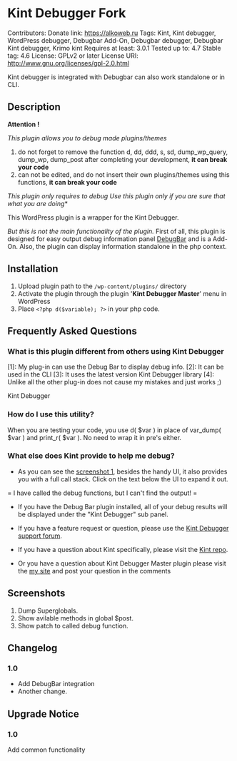 # Kint Debugger Fork
Contributors:
Donate link: https://alkoweb.ru
Tags: Kint, Kint debugger, WordPress debugger, Debugbar Add-On, Debugbar debugger, Debugbar Kint debugger,  Krimo kint
Requires at least: 3.0.1
Tested up to: 4.7
Stable tag: 4.6
License: GPLv2 or later
License URI: http://www.gnu.org/licenses/gpl-2.0.html

Kint debugger is integrated with Debugbar can also work standalone or in CLI.

## Description

**Attention !**

*This plugin allows you to debug made plugins/themes*
1. do not forget to remove the function d, dd, ddd, s, sd, dump_wp_query, dump_wp, dump_post after completing your development, **it can break your code**
2. can not be edited, and do not insert their own plugins/themes using this functions, **it can break your code**

*This plugin only requires to debug*
*Use this plugin only if you are sure that what you are doing**

This WordPress plugin is a wrapper for the Kint Debugger.

*But this is not the main functionality of the plugin.*
First of all, this plugin is designed for easy output debug information panel [DebugBar](https://wordpress.org/plugins/debug-bar/) and is a Add-On.
Also, the plugin can display information standalone in the php context.

## Installation

1. Upload plugin path to the `/wp-content/plugins/` directory
2. Activate the plugin through the plugin '**Kint Debugger Master**' menu in WordPress
3. Place `<?php d($variable); ?>` in your php code.

## Frequently Asked Questions

### What is this plugin different from others using Kint Debugger

[1]: My plug-in can use the Debug Bar to display debug info.
[2]: It can be used in the CLI
[3]: It uses the latest version Kint Debugger library
[4]: Unlike all the other plug-in does not cause my mistakes and just works ;)

Kint Debugger

### How do I use this utility?

When you are testing your code, you use d( $var ) in place of var_dump( $var ) and print_r( $var ).  No need to wrap it in pre's either.

### What else does Kint provide to help me debug?

- As you can see the [screenshot 1](http://wordpress.org/extend/plugins/kint_debugger_master/screenshots/), besides the handy UI, it also provides you with a full call stack.  Click on the text below the UI to expand it out.

= I have called the debug functions, but I can't find the output! =
* If you have the Debug Bar plugin installed, all of your debug results will be displayed under the "Kint Debugger" sub panel.

- If you have a feature request or question, please use the [Kint Debugger support forum](http://wordpress.org/tags/kint-debugger).

- If you have a question about Kint specifically, please visit the [Kint repo](https://github.com/raveren/kint).

- Or you have a question about Kint Debugger Master plugin  please visit the [my site](https://alkoweb.ru/kint_debugger_master)
and post your question in the comments


## Screenshots

1. Dump Superglobals.
2. Show avilable methods in global $post.
3. Show patch to called debug function.

## Changelog

### 1.0
* Add DebugBar integration
* Another change.

## Upgrade Notice

### 1.0

Add common functionality